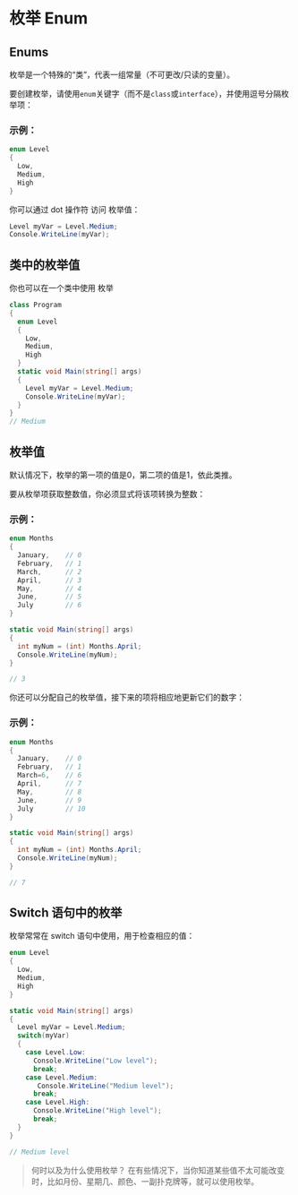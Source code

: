 # 枚举 Enum



## Enums

枚举是一个特殊的“类”，代表一组常量（不可更改/只读的变量）。

要创建枚举，请使用`enum`关键字（而不是`class`或`interface`），并使用逗号分隔枚举项：



### 示例：

```c#
enum Level 
{
  Low,
  Medium,
  High
}
```

你可以通过 dot 操作符 访问 枚举值：

```csharp
Level myVar = Level.Medium;
Console.WriteLine(myVar);
```





## 类中的枚举值

你也可以在一个类中使用 枚举

```c#
class Program
{
  enum Level
  {
    Low,
    Medium,
    High
  }
  static void Main(string[] args)
  {
    Level myVar = Level.Medium;
    Console.WriteLine(myVar);
  }
}
// Medium
```





## 枚举值

默认情况下，枚举的第一项的值是0，第二项的值是1，依此类推。

要从枚举项获取整数值，你必须显式将该项转换为整数：

### 示例：

```c#
enum Months
{
  January,    // 0
  February,   // 1
  March,      // 2
  April,      // 3
  May,        // 4
  June,       // 5
  July        // 6
}

static void Main(string[] args)
{
  int myNum = (int) Months.April;
  Console.WriteLine(myNum);
}

// 3
```



你还可以分配自己的枚举值，接下来的项将相应地更新它们的数字：

### 示例：

```c#
enum Months
{
  January,    // 0
  February,   // 1
  March=6,    // 6
  April,      // 7
  May,        // 8
  June,       // 9
  July        // 10
}

static void Main(string[] args)
{
  int myNum = (int) Months.April;
  Console.WriteLine(myNum);
}

// 7
```





## Switch 语句中的枚举

枚举常常在 switch 语句中使用，用于检查相应的值：

```c#
enum Level 
{
  Low,
  Medium,
  High
}

static void Main(string[] args) 
{
  Level myVar = Level.Medium;
  switch(myVar) 
  {
    case Level.Low:
      Console.WriteLine("Low level");
      break;
    case Level.Medium:
       Console.WriteLine("Medium level");
      break;
    case Level.High:
      Console.WriteLine("High level");
      break;
  }
}

// Medium level
```





> 何时以及为什么使用枚举？ 在有些情况下，当你知道某些值不太可能改变时，比如月份、星期几、颜色、一副扑克牌等，就可以使用枚举。